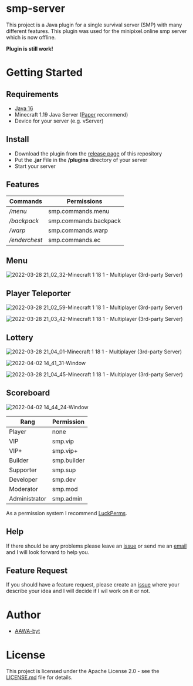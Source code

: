 # smp-server
This project is a Java plugin for a single survival server (SMP) with many different features. This plugin was used for the minipixel.online smp server which is now offline.

**Plugin is still work!**
# Getting Started 

## Requirements
- [Java 16](https://www.oracle.com/java/technologies/downloads/)
- Minecraft 1.19 Java Server ([Paper](https://papermc.io/) recommend)
- Device for your server (e.g. vServer)

## Install
- Download the plugin from the [release page](https://github.com/AAWA-byt/smp-server/releases) of this repository 
- Put the **.jar** File in the **/plugins** directory of your server
- Start your server 

## Features 
| Commands      | Permissions    
| ------------- | ------------- | 
| */menu*         |  smp.commands.menu | 
| */backpack*  | smp.commands.backpack  | 
| */warp*             |      smp.commands.warp         |            
| */enderchest* | smp.commands.ec |

## Menu
![2022-03-28 21_02_32-Minecraft 1 18 1 - Multiplayer (3rd-party Server)](https://user-images.githubusercontent.com/76434239/160469082-6d441b1c-4264-4495-8f68-6b6b86baee72.png)

## Player Teleporter
![2022-03-28 21_02_59-Minecraft 1 18 1 - Multiplayer (3rd-party Server)](https://user-images.githubusercontent.com/76434239/160469130-9d600439-387f-49c2-b6df-7b76f684ee6a.png)

![2022-03-28 21_03_42-Minecraft 1 18 1 - Multiplayer (3rd-party Server)](https://user-images.githubusercontent.com/76434239/160469144-98767e0a-5c83-475d-96ac-a1310e8da181.png)

## Lottery
![2022-03-28 21_04_01-Minecraft 1 18 1 - Multiplayer (3rd-party Server)](https://user-images.githubusercontent.com/76434239/160469220-c2178620-70fb-489a-be29-42acd844e631.png)

![2022-04-02 14_41_31-Window](https://user-images.githubusercontent.com/76434239/161385088-2475808e-582e-4f83-a74c-ca59bacc3d65.png)

![2022-03-28 21_04_45-Minecraft 1 18 1 - Multiplayer (3rd-party Server)](https://user-images.githubusercontent.com/76434239/160469242-eb678644-e0da-4b57-a528-2b4c9318eb3b.png)

## Scoreboard

![2022-04-02 14_44_24-Window](https://user-images.githubusercontent.com/76434239/161385113-49497c04-7f9a-4bc7-a3bb-1de4816d59ff.png)

| Rang          | Permission        |
|---------------|-------------------|
| Player        | none              |
| VIP           | smp.vip     |
| VIP+          | smp.vip+    |
| Builder       | smp.builder |
| Supporter     | smp.sup     |
| Developer     | smp.dev     |
| Moderator     | smp.mod     |
| Administrator | smp.admin   |

As a permission system I recommend [LuckPerms](https://luckperms.net).

## Help
If there should be any problems please leave an [issue](https://github.com/AAWA-byt/smp-server/issues) or send me an <a href="mailto:support@aaronwagner.earth">email</a> and I will look forward to help you.

## Feature Request
If you should have a feature request, please create an [issue](https://github.com/AAWA-byt/smp-server/issues) where your describe your idea and I will decide if I wil work on it or not.

# Author
- [AAWA-byt](https://www.github.com/AAWA-byt)


# License
This project is licensed under the Apache License 2.0 - see the [LICENSE.md](https://github.com/AAWA-byt/smp-server/blob/main/LICENSE) file for details.


